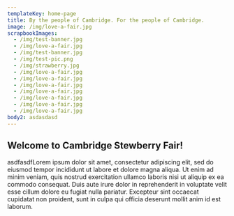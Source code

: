```yaml
---
templateKey: home-page
title: By the people of Cambridge. For the people of Cambridge.
image: /img/love-a-fair.jpg
scrapbookImages:
  - /img/test-banner.jpg
  - /img/love-a-fair.jpg
  - /img/test-banner.jpg
  - /img/test-pic.png
  - /img/strawberry.jpg
  - /img/love-a-fair.jpg
  - /img/love-a-fair.jpg
  - /img/love-a-fair.jpg
  - /img/love-a-fair.jpg
  - /img/love-a-fair.jpg
  - /img/love-a-fair.jpg
  - /img/love-a-fair.jpg
body2: asdasdasd
---
```

## Welcome to Cambridge Stewberry Fair!

asdfasdfLorem ipsum dolor sit amet, consectetur adipiscing elit, sed do eiusmod tempor 
incididunt ut labore et dolore magna aliqua. Ut enim ad minim veniam, quis 
nostrud exercitation ullamco laboris nisi ut aliquip ex ea commodo consequat. 
Duis aute irure dolor in reprehenderit in voluptate velit esse cillum dolore 
eu fugiat nulla pariatur. Excepteur sint occaecat cupidatat non proident, 
sunt in culpa qui officia deserunt mollit anim id est laborum.
